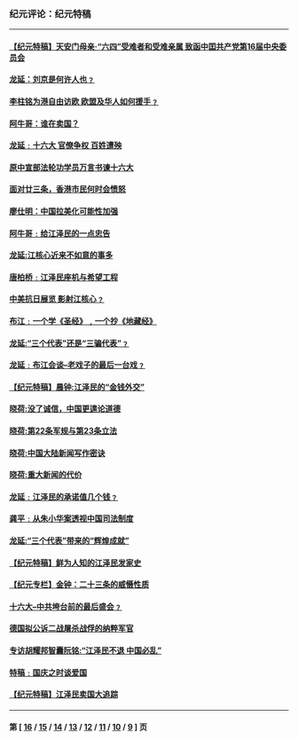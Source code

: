 ### 纪元评论：纪元特稿
---
#### [【纪元特稿】天安门母亲‧“六四”受难者和受难亲属 致函中囯共产党第16届中央委员会](../../pages/nsc424/n245963.md) 
#### [龙延：刘京是何许人也﹖](../../pages/nsc424/n245558.md) 
#### [李柱铭为港自由访欧 欧盟及华人如何援手﹖](../../pages/nsc424/n244224.md) 
#### [阿牛哥：谁在卖国？](../../pages/nsc424/n244179.md) 
#### [龙延﹕十六大 官僚争权 百姓遭殃](../../pages/nsc424/n243636.md) 
#### [原中宣部法轮功学员万言书谏十六大](../../pages/nsc424/n243561.md) 
#### [面对廿三条，香港市民何时会愤怒](../../pages/nsc424/n243242.md) 
#### [廖仕明：中国拉美化可能性加强](../../pages/nsc424/n240255.md) 
#### [阿牛哥﹕给江泽民的一点忠告](../../pages/nsc424/n238967.md) 
#### [龙延:江核心近来不如意的事多](../../pages/nsc424/n238402.md) 
#### [唐柏桥﹕江泽民座机与希望工程](../../pages/nsc424/n238374.md) 
#### [中美抗日展览 影射江核心﹖](../../pages/nsc424/n237811.md) 
#### [布江﹕一个学《圣经》﹐一个抄《地藏经》](../../pages/nsc424/n237280.md) 
#### [龙延:“三个代表”还是“三骗代表”﹖](../../pages/nsc424/n237139.md) 
#### [龙延﹕布江会谈–老戏子的最后一台戏﹖](../../pages/nsc424/n236433.md) 
#### [【纪元特稿】晨钟:江泽民的“金钱外交”](../../pages/nsc424/n235704.md) 
#### [晓荷:没了诚信，中国更遑论道德](../../pages/nsc424/n235675.md) 
#### [晓荷:第22条军规与第23条立法](../../pages/nsc424/n235674.md) 
#### [晓荷:中国大陆新闻写作密诀](../../pages/nsc424/n235453.md) 
#### [晓荷:重大新闻的代价](../../pages/nsc424/n235452.md) 
#### [龙延﹕江泽民的承诺值几个钱﹖](../../pages/nsc424/n235439.md) 
#### [龚平﹕从朱小华案透视中国司法制度](../../pages/nsc424/n235331.md) 
#### [龙延:“三个代表”带来的“辉煌成就”](../../pages/nsc424/n235324.md) 
#### [【纪元特稿】鲜为人知的江泽民发家史](../../pages/nsc424/n235269.md) 
#### [【纪元专栏】金钟：二十三条的威慑性质](../../pages/nsc424/n235157.md) 
#### [十六大–中共垮台前的最后盛会﹖](../../pages/nsc424/n233897.md) 
#### [德国拟公诉二战屠杀战俘的纳粹军官](../../pages/nsc424/n233357.md) 
#### [专访胡耀邦智囊阮铭:“江泽民不退 中国必乱”](../../pages/nsc424/n221093.md) 
#### [特稿﹕国庆之时谈爱国](../../pages/nsc424/n220420.md) 
#### [【纪元特稿】江泽民卖国大追踪](../../pages/nsc424/n220277.md) 

---
#### 第 [ [16](./16.md) / [15](./15.md) / [14](./14.md) / [13](./13.md) / [12](./12.md) / [11](./11.md) / [10](./10.md) / [9](./9.md) ] 页
